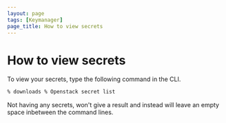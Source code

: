 ```yaml
---
layout: page
tags: [Keymanager]
page_title: How to view secrets
---
```


# How to view secrets

To view your secrets, type the following command in the CLI.

``` bash
% downloads % Openstack secret list
```

Not having any secrets, won't give a result and instead will leave an empty space inbetween the command lines. 
